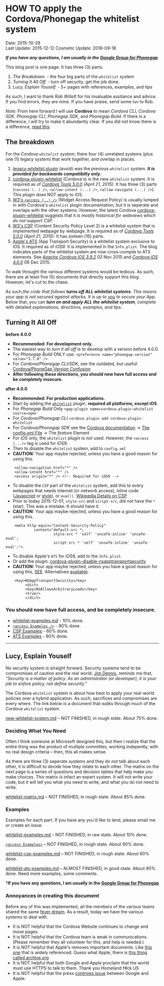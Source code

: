 # HOW TO apply the Cordova/Phonegap the whitelist system #
Date: 2015-10-28<br>
Last Update: 2015-12-12
Cosmetic Update: 2018-09-18

***If you have any questions, I am usually in the [Google Group for Phonegap](https://groups.google.com/forum/#!forum/phonegap)***

This blog post is one page. It has three (3) parts.

1. *The Breakdown.* - the four big parts of the `whitelist` system
2. *Turning It All Off.* - turn off security, get the job done.
3. *Lucy, Esplain Youself.* - 5+ pages with references, examples, and  tips

As such, I want to thank *Rob Willett* for his invaluable assitance and advice. If you find errors, they are mine. If you have praise, send some luv to Rob.

*Note:* From here forward I will use **Cordova** to mean *Cordova CLI*, *Cordova SDK*, *Phonegap CLI*, *Phonegap SDK*, and *Phonegap Build*. If there is a difference, I will try to make it abundantly clear. If you did not know there is a difference, [read this](https://github.com/jessemonroy650/top-phonegap-mistakes/blob/master/new-to-Phonegap.md#001).

## The breakdown ##

For the *Cordova `whitelist` system*, there four (4) unrelated systems (plus one (1) legacy system) that work together, and overlap in places.

1. [legacy-whitelist plugin](https://www.npmjs.com/package/cordova-plugin-legacy-whitelist) (avoid) was the previous `whitelist` system. ***It is provided for backwards compatibilty only.***
2. [cordova-plugin-whitelist](https://github.com/apache/cordova-plugin-whitelist) (Cordova's) is the new `whitelist` system. It is required as of *[Cordova Tools 5.0.0](http://cordova.apache.org/news/2015/04/21/tools-release.html) (April 21, 2015)*. It has three (3) parts (`<access (..) />`, `<allow-intent (...) />`, `<allow-navigate (...) />`). This plugin does NOT apply to iOS.
3. [W3's `<access (..) />`](http://www.w3.org/TR/widgets-access/) (Widget Access Request Policy) is usually lumped in with Cordova's `whitelist` plugin documentation, but it is seperate and overlaps with the other systems. However, the latest Cordova [cordova-plugin-whitelist](https://github.com/apache/cordova-plugin-whitelist) suggests that it *is mostly historical for webviews which do not support CSP*.
4. [W3's CSP](http://www.w3.org/TR/CSP2/) (Content Security Policy Level 2) is a whitelist system that is implemented webpage by webpage. It is required as of *[Cordova Tools 5.0.0](http://cordova.apache.org/news/2015/04/21/tools-release.html) (April 21, 2015)*. It has sixteen (16) parts. 
5. [Apple's ATS](https://web.archive.org/web/20150905111538/https://developer.apple.com/library/prerelease/ios/technotes/App-Transport-Security-Technote/) (App Transport Security)  is a whitelist system exclusive to iOS. It required as of *iOS9*. It is implemented in the `Info.plist`. The blog indicates parts of the whitelist system are now cross-compile to ATS elements. See [*Apache Cordova iOS 3.9.2*](https://cordova.apache.org/announcements/2015/11/02/cordova-ios-3.9.2.html) 02 Nov 2015 and [*Cordova iOS 4.0.0*](https://cordova.apache.org/announcements/2015/12/08/cordova-ios-4.0.0.html) 08 Dec 2015.

To walk throught the various different systems would be tedious. As such, there are at least five (5) documents that directly support this blog. However, let's cut to the chase.

As such,*the code that follows* ***turns off ALL whitelist systems***. *This means your app is not secured against attacks. It is up to <u>you</u> to secure your App.*    Below that, you can ***turn on and apply ALL the whitelist system***, complete with detailed *explanations, directions, examples, and tips*.

## Turning It All Off ##

**before 4.0.0**
- **Recommended: For development only.**
- The easiest way to *turn it all off* is to develop with a version before 4.0.0.
- For *Phonegap Build* ONLY use: `<preference name="phonegap-version" value="3.7.0" />` 
- For *Cordova/Phonegap CLI/SDK*, see the outdated, but useful: [Cordova/PhoneGap  Version Confusion](http://devgirl.org/2014/11/07/cordovaphonegap-version-confusion/) 
- **After following these directions, you should now have full access and be completely insecure.**

**after 4.0.0**
- **Recommended: For production applications.**
- Start by adding the [`whitelist`](https://www.npmjs.com/package/cordova-plugin-whitelist) plugin. **required all platforms, except iOS**
-  For *Phonegap Build* Only `<gap:plugin name=cordova-plugin-whitelist source=npm>`
-  For *Cordova/Phonegap CLI* `cordova plugin add cordova-plugin-whitelist`
-  For *Cordova/Phonegap SDK* see the [Cordova documentation](http://cordova.apache.org/docs/en/latest/guide/overview/) -> [The config.xml File](http://cordova.apache.org/docs/en/5.4.0/config_ref/index.html) -> The *feature* Element
-  For *iOS* only, the `whitelist` plugin is *not* used. However, the `<access (...)>` tag is used for iOS9.
- Then to disable the `whitelist` system, add to `config.xml`
- **CAUTION:** Your app maybe rejected, unless you have a good reason for using this.
```
    <allow-navigation href="*" />
    <allow-intent href="*" />
    <access origin="*" /> <!-- Required for iOS9 -->
```

- To disable the `CSP` part of the `whitelist` system, add this to every webpages that needs internet (or network access), inline code ([Javascript](http://www.quirksmode.org/js/events_early.html) 
or [style](http://matthewjamestaylor.com/blog/adding-css-to-html-with-link-embed-inline-and-import)), or `eval()`. [Wikipedia Details on CSP](https://en.wikipedia.org/wiki/Content_Security_Policy#Mode_of_operation)
- Prior to today 2015-12-01, `style-src` and `script-src`, did *not* have the `*` (star). This was a mistake. It should have it.
- **CAUTION:** Your app maybe rejected, unless you have a good reason for using this.
```
    <meta http-equiv="Content-Security-Policy" 
             content="default-src *; 
                      style-src * 'self' 'unsafe-inline' 'unsafe-eval'; 
                      script-src * 'self' 'unsafe-inline' 'unsafe-eval';">
```

- To disable Apple's `ATS` for iOS9, add to the `Info.plist`.
- Or add the plugin: [cordova-plugin-disable-nsapptransportsecurity](whitelist-ats-examples.md#usefularticles)
- **CAUTION:** Your app maybe rejected, unless you have a good reason for using this, [SEE](whitelist-ats-examples.md#appRejected). Alternatives [available](whitelist-ats-examples.md).
```
    <key>NSAppTransportSecurity</key>
         <dict>
         <key>NSAllowsArbitraryLoads</key>
         <true/>
         </dict>
```
### You should now have full access, and be completely insecure. ###

- [whitelist-examples.md](whitelist-examples.md) - 10% done.
- [`<access Examples />`](whitelist-access-examples.md) - 90% done.
- [CSP Examples](whitelist-csp-examples.md) - 60% done.
- [ATS Examples](whitelist-ats-examples.md) - 90% done.

----

## Lucy, Esplain Youself ##

No security system is straight forward. Security systems tend to be compromises of caution and the real world. [Jim Dennis](https://en.wikipedia.org/wiki/Linux_Gazette), reminds me that, *"Security is a matter of policy. As an administrator (or developer), it is your job to enfore policy, not define security."*

The Cordova `whitelist` system is about how best to apply your real-world policies over a hybrid application. As such, sacrifices and compromises are every where. The link below is a document that walks through much of the Cordova `whitelist` system.

[new-whitelist-system.md](new-whitelist-system.md) &ndash; NOT FINISHED, in rough state. About 75% done.

### Deciding What You Need ###

Often I think someone at Microsoft designed this, but then I realize that the entire thing was the product of multiple committes, working indepently, with no real design criteria &ndash; then, this all makes sense.

As there are three (3) seperate systems and they do not talk about each other, it is difficult to decide how they relate to each other. The matrix on the next page is a series of questions and decision tables that help make you make choices. This matrix is infact an expert system. It will not write your code, but it will tell you what you need to write, and what you do not need to write.

[whitelist-matrix.md](whitelist-matrix.md) &ndash; NOT FINISHED, in rough state. About 85% done.

### Examples ###

Examples for each part. If you have any you'd like to lend, please email me or create an issue.

[whitelist-examples.md](whitelist-examples.md) &ndash; NOT FINISHED, in raw state. About 10% done.

[`<access Examples>`](whitelist-access-examples.md) &ndash; NOT FINISHED, in rough state. About 90% done.

[whitelist-csp-examples.md](whitelist-csp-examples.md) &ndash; NOT FINISHED, in rough state. About 60% done.

[whitelist-ats-examples.md](whitelist-ats-examples.md) &ndash; ALMOST FINISHED, in good state. About 90% done. Need more examples, some comments.


***If you have any questions, I am usually in the [Google Group for Phonegap](https://groups.google.com/forum/#!forum/phonegap)**


### <a name=annoyances>Annoyances in creating this document</a> ###

Before any of this was implemented, all the members of the various teams shared the same [fever dream](https://answers.yahoo.com/question/index?qid=20080201212121AA2xedD). As a result, today we have the various systems to deal with.

- It is NOT helpful that the Cordova Website continues to change and move pages.
- It is NOT helpful that the Cordova team is weak in communications. (Please remember they all volunteer for this, and help is needed.)
- It is NOT helpful that Apple's removes important documents. Like [this one](https://developer.apple.com/library/prerelease/ios/technotes/App-Transport-Security-Technote/index.html#//apple_ref/doc/uid/TP40016240) that is widely referenced. Guess what Apple, there is [this thing called archive.org](https://web.archive.org/web/20150905111538/https://developer.apple.com/library/prerelease/ios/technotes/App-Transport-Security-Technote/)
- It is NOT helpful that both Google and Apple proclaim that the world must use HTTPS to talk to them. Thank you Homeland f#ck US
- It is NOT helpful that the press [contrives issue](http://recode.net/2015/08/27/google-tells-developers-how-to-get-around-apples-new-security-rules-so-they-can-keep-selling-ads/) between Google and Apple.


